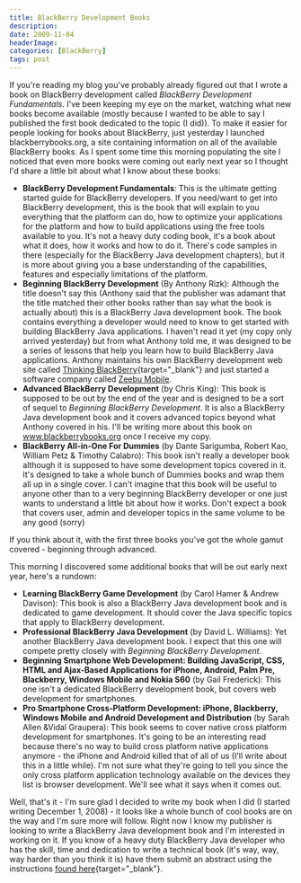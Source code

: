 ```yaml
---
title: BlackBerry Development Books
description: 
date: 2009-11-04
headerImage: 
categories: [BlackBerry]
tags: post
---
```


If you're reading my blog you've probably already figured out that I wrote a book on BlackBerry development called *BlackBerry Development Fundamentals*. I've been keeping my eye on the market, watching what new books become available (mostly because I wanted to be able to say I published the first book dedicated to the topic (I did)). To make it easier for people looking for books about BlackBerry, just yesterday I launched blackberrybooks.org, a site containing information on all of the available BlackBerry books. As I spent some time this morning populating the site I noticed that even more books were coming out early next year so I thought I'd share a little bit about what I know about these books:

*   **BlackBerry Development Fundamentals**: This is the ultimate getting started guide for BlackBerry developers. If you need/want to get into BlackBerry development, this is the book that will explain to you everything that the platform can do, how to optimize your applications for the platform and how to build applications using the free tools available to you. It's not a heavy duty coding book, it's a book about what it does, how it works and how to do it. There's code samples in there (especially for the BlackBerry Java development chapters), but it is more about giving you a base understanding of the capabilities, features and especially limitations of the platform.
*   **Beginning BlackBerry Development** (By Anthony Rizk): Although the title doesn't say this (Anthony said that the publisher was adamant that the title matched their other books rather than say what the book is actually about) this is a BlackBerry Java development book. The book contains everything a developer would need to know to get started with building BlackBerry Java applications. I haven't read it yet (my copy only arrived yesterday) but from what Anthony told me, it was designed to be a series of lessons that help you learn how to build BlackBerry Java applications. Anthony maintains his own BlackBerry development web site called [Thinking BlackBerry](https://www.thinkingblackberry.com/){target="_blank"} and just started a software company called [Zeebu Mobile](https://www.zeebu.com).
*   **Advanced BlackBerry Development** (by Chris King): This book is supposed to be out by the end of the year and is designed to be a sort of sequel to _Beginning BlackBerry Development_. It is also a BlackBerry Java development book and it covers advanced topics beyond what Anthony covered in his. I'll be writing more about this book on www.blackberrybooks.org once I receive my copy.
*   **BlackBerry All-in-One For Dummies** (by Dante Sarigumba, Robert Kao, William Petz & Timothy Calabro): This book isn't really a developer book although it is supposed to have some development topics covered in it. It's designed to take a whole bunch of Dummies books and wrap them all up in a single cover. I can't imagine that this book will be useful to anyone other than to a very beginning BlackBerry developer or one just wants to understand a little bit about how it works. Don't expect a book that covers user, admin and developer topics in the same volume to be any good (sorry)  
  
If you think about it, with the first three books you've got the whole gamut covered - beginning through advanced.

This morning I discovered some additional books that will be out early next year, here's a rundown:  

*   **Learning BlackBerry Game Development** (by Carol Hamer & Andrew Davison): This book is also a BlackBerry Java development book and is dedicated to game development. It should cover the Java specific topics that apply to BlackBerry development.
*   **Professional BlackBerry Java Development** (by David L. Williams): Yet another BlackBerry Java development book. I expect that this one will compete pretty closely with _Beginning BlackBerry Development_.
*   **Beginning Smartphone Web Development: Building JavaScript, CSS, HTML and Ajax-Based Applications for iPhone, Android, Palm Pre, Blackberry, Windows Mobile and Nokia S60** (by Gail Frederick): This one isn't a dedicated BlackBerry development book, but covers web development for smartphones.
*   **Pro Smartphone Cross-Platform Development: iPhone, Blackberry, Windows Mobile and Android Development and Distribution** (by Sarah Allen &Vidal Graupera): This book seems to cover native cross platform development for smartphones. It's going to be an interesting read because there's no way to build cross platform native applications anymore - the iPhone and Android killed that of all of us (I'll write about this in a little while). I'm not sure what they're going to tell you since the only cross platform application technology available on the devices they list is browser development. We'll see what it says when it comes out.
  
Well, that's it - I'm sure glad I decided to write my book when I did (I started writing December 1, 2008) - it looks like a whole bunch of cool books are on the way and I'm sure more will follow. Right now I know my publisher is looking to write a BlackBerry Java development book and I'm interested in working on it. If you know of a heavy duty BlackBerry Java developer who has the skill, time and dedication to write a technical book (it's way, way, way harder than you think it is) have them submit an abstract using the instructions [found here](https://www.informit.com/about/write_for_us.aspx){target="_blank"}.